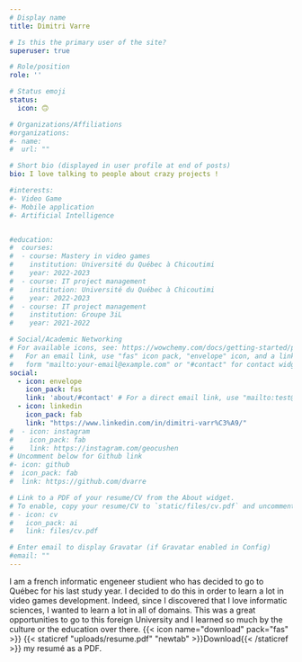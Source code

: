 ```yaml
---
# Display name
title: Dimitri Varre

# Is this the primary user of the site?
superuser: true

# Role/position
role: ''

# Status emoji
status:
  icon: 🙃

# Organizations/Affiliations
#organizations:
#- name: 
#  url: ""

# Short bio (displayed in user profile at end of posts)
bio: I love talking to people about crazy projects !

#interests:
#- Video Game
#- Mobile application
#- Artificial Intelligence


#education:
#  courses:
#  - course: Mastery in video games
#    institution: Université du Québec à Chicoutimi
#    year: 2022-2023
#  - course: IT project management
#    institution: Université du Québec à Chicoutimi
#    year: 2022-2023
#  - course: IT project management
#    institution: Groupe 3iL
#    year: 2021-2022

# Social/Academic Networking
# For available icons, see: https://wowchemy.com/docs/getting-started/page-builder/#icons
#   For an email link, use "fas" icon pack, "envelope" icon, and a link in the
#   form "mailto:your-email@example.com" or "#contact" for contact widget.
social:
  - icon: envelope
    icon_pack: fas
    link: 'about/#contact' # For a direct email link, use "mailto:test@example.org".
  - icon: linkedin
    icon_pack: fab
    link: "https://www.linkedin.com/in/dimitri-varr%C3%A9/"
#  - icon: instagram
#    icon_pack: fab
#    link: https://instagram.com/geocushen
# Uncomment below for Github link
#- icon: github
#  icon_pack: fab
#  link: https://github.com/dvarre

# Link to a PDF of your resume/CV from the About widget.
# To enable, copy your resume/CV to `static/files/cv.pdf` and uncomment the lines below.
# - icon: cv
#   icon_pack: ai
#   link: files/cv.pdf

# Enter email to display Gravatar (if Gravatar enabled in Config)
#email: ""
---
```


I am a french informatic engeneer studient who has decided to go to Québec for his last study year. I decided to do this in order to learn 
a lot in video games development. Indeed, since I discovered that I love informatic sciences, I wanted to learn a lot in all of domains.
This was a great opportunities to go to this foreign University and I learned so much by the culture or the education over there.
{{< icon name="download" pack="fas" >}} {{< staticref "uploads/resume.pdf" "newtab" >}}Download{{< /staticref >}} my resumé as a PDF.
